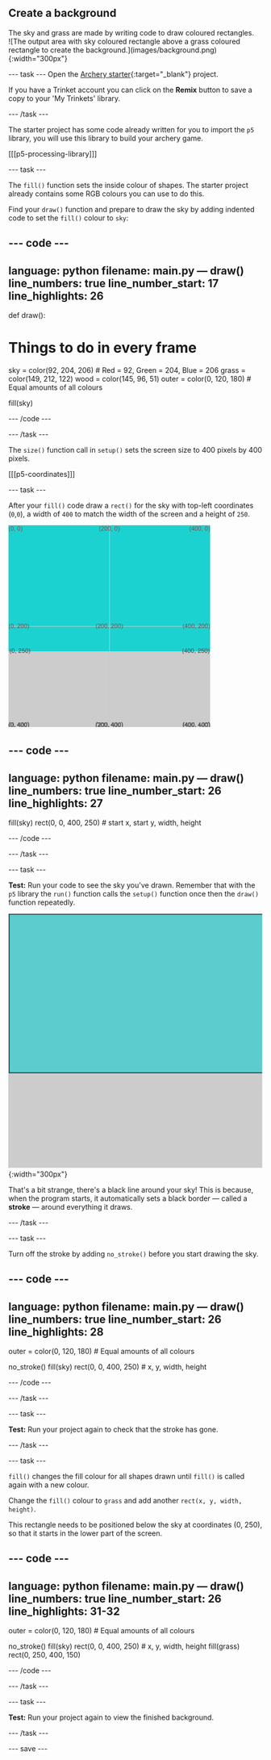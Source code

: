 ## Create a background

<div style="display: flex; flex-wrap: wrap">
<div style="flex-basis: 200px; flex-grow: 1; margin-right: 15px;">
The sky and grass are made by writing code to draw coloured rectangles.
</div>
<div>
![The output area with sky coloured rectangle above a grass coloured rectangle to create the background.](images/background.png){:width="300px"}
</div>
</div>

--- task ---
Open the [Archery starter](https://trinket.io/python/bbcc44911d){:target="_blank"} project. 

If you have a Trinket account you can click on the **Remix** button to save a copy to your 'My Trinkets' library.

--- /task ---

The starter project has some code already written for you to import the `p5` library, you will use this library to build your archery game. 

[[[p5-processing-library]]]

--- task ---

The `fill()` function sets the inside colour of shapes. The starter project already contains some RGB colours you can use to do this. 

Find your `draw()` function and prepare to draw the sky by adding indented code to set the `fill()` colour to `sky`:

--- code ---
---
language: python
filename: main.py — draw()
line_numbers: true
line_number_start: 17
line_highlights: 26
---
def draw():
  # Things to do in every frame
  sky = color(92, 204, 206) # Red = 92, Green = 204, Blue = 206
  grass = color(149, 212, 122)
  wood = color(145, 96, 51)
  outer = color(0, 120, 180) # Equal amounts of all colours
  
  fill(sky)

--- /code ---

--- /task ---

The `size()` function call in `setup()` sets the screen size to 400 pixels by 400 pixels.

[[[p5-coordinates]]]

--- task ---

After your `fill()` code draw a `rect()` for the sky with top-left coordinates (`0`,`0`), a width of `400` to match the width of the screen and a height of `250`.

![A blue rectangle with a coordinates grid showing the position of the sky rectangle starting in the top corner, above a grey rectangle.](images/sky_coords.png)

--- code ---
---
language: python
filename: main.py — draw()
line_numbers: true
line_number_start: 26 
line_highlights: 27
---
  fill(sky)
  rect(0, 0, 400, 250) # start x, start y, width, height

--- /code ---

--- /task ---

--- task ---

**Test:** Run your code to see the sky you've drawn. Remember that with the `p5` library the `run()` function calls the `setup()` function once then the `draw()` function repeatedly.  

![A blue rectangle with a black border around it, above a grey rectangle.](images/sky_stroke.png){:width="300px"}

That's a bit strange, there's a black line around your sky! This is because, when the program starts, it automatically sets a black border — called a **stroke** — around everything it draws.

--- /task ---

--- task ---

Turn off the stroke by adding `no_stroke()` before you start drawing the sky.

--- code ---
---
language: python
filename: main.py — draw()
line_numbers: true
line_number_start: 26
line_highlights: 28
---
  outer = color(0, 120, 180) # Equal amounts of all colours

  no_stroke()
  fill(sky)
  rect(0, 0, 400, 250) # x, y, width, height

--- /code ---

--- /task ---

--- task ---

**Test:** Run your project again to check that the stroke has gone.

--- /task ---

--- task ---

`fill()` changes the fill colour for all shapes drawn until `fill()` is called again with a new colour.

Change the `fill()` colour to `grass` and add another `rect(x, y, width, height)`. 

This rectangle needs to be positioned below the sky at coordinates (0, 250), so that it starts in the lower part of the screen.

--- code ---
---
language: python
filename: main.py — draw()
line_numbers: true
line_number_start: 26
line_highlights: 31-32
---
  outer = color(0, 120, 180) # Equal amounts of all colours
  
  no_stroke()
  fill(sky)
  rect(0, 0, 400, 250) # x, y, width, height
  fill(grass)
  rect(0, 250, 400, 150)

--- /code ---

--- /task ---

--- task ---

**Test:** Run your project again to view the finished background.

--- /task ---

--- save ---
